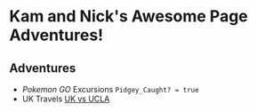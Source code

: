 # Kam and Nick's Awesome Page Adventures!

## **Adventures**
* *Pokemon GO* Excursions
	`Pidgey_Caught? = true`
* UK Travels
	[UK vs UCLA](http://espn.go.com/mens-college-basketball/boxscore?gameId=400593228)

	